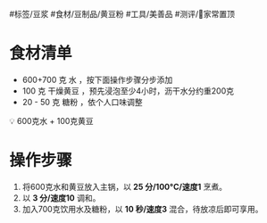 #标签/豆浆 
#食材/豆制品/黄豆粉 
#工具/美善品 
#测评/📌家常置顶 

# 食材清单

- 600+700 克 水 ，按下面操作步骤分步添加
- 100 克 干燥黄豆 ，预先浸泡至少4小时，沥干水分约重200克
- 20 - 50 克 糖粉 ，依个人口味调整

<aside> 💡 600克水 + 100克黄豆

</aside>

# 操作步骤

1. 将600克水和黄豆放入主锅，以 **25 分/100°C/速度1** 烹煮。
2. 以 **3 分/速度10** 调和。
3. 加入700克饮用水及糖粉，以 **10 秒/速度3** 混合，待放凉后即可享用。
